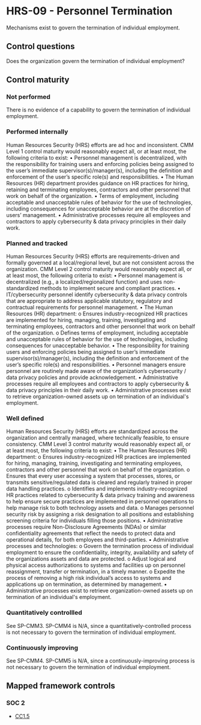 # HRS-09 - Personnel Termination
Mechanisms exist to govern the termination of individual employment.
## Control questions
Does the organization govern the termination of individual employment?
## Control maturity
### Not performed
There is no evidence of a capability to govern the termination of individual employment.
### Performed internally
Human Resources Security (HRS) efforts are ad hoc and inconsistent. CMM Level 1 control maturity would reasonably expect all, or at least most, the following criteria to exist:
•	Personnel management is decentralized, with the responsibility for training users and enforcing policies being assigned to the user’s immediate supervisor(s)/manager(s), including the definition and enforcement of the user’s specific role(s) and responsibilities.
•	The Human Resources (HR) department provides guidance on HR practices for hiring, retaining and terminating employees, contractors and other personnel that work on behalf of the organization.
•	Terms of employment, including acceptable and unacceptable rules of behavior for the use of technologies, including consequences for unacceptable behavior are at the discretion of users’ management.
•	Administrative processes require all employees and contractors to apply cybersecurity & data privacy principles in their daily work.
### Planned and tracked
Human Resources Security (HRS) efforts are requirements-driven and formally governed at a local/regional level, but are not consistent across the organization. CMM Level 2 control maturity would reasonably expect all, or at least most, the following criteria to exist:
•	Personnel management is decentralized (e.g., a localized/regionalized function) and uses non-standardized methods to implement secure and compliant practices.
•	IT/cybersecurity personnel identify cybersecurity & data privacy controls that are appropriate to address applicable statutory, regulatory and contractual requirements for personnel management. 
•	The Human Resources (HR) department:
o	Ensures industry-recognized HR practices are implemented for hiring, managing, training, investigating and terminating employees, contractors and other personnel that work on behalf of the organization.
o	Defines terms of employment, including acceptable and unacceptable rules of behavior for the use of technologies, including consequences for unacceptable behavior.
•	The responsibility for training users and enforcing policies being assigned to user’s immediate supervisor(s)/manager(s), including the definition and enforcement of the user’s specific role(s) and responsibilities.
•	Personnel managers ensure personnel are routinely made aware of the organization’s cybersecurity / data privacy policies and provide acknowledgement.
•	Administrative processes require all employees and contractors to apply cybersecurity & data privacy principles in their daily work.
•	Administrative processes exist to retrieve organization-owned assets up on termination of an individual's employment.
### Well defined
Human Resources Security (HRS) efforts are standardized across the organization and centrally managed, where technically feasible, to ensure consistency. CMM Level 3 control maturity would reasonably expect all, or at least most, the following criteria to exist:
•	The Human Resources (HR) department:
o	Ensures industry-recognized HR practices are implemented for hiring, managing, training, investigating and terminating employees, contractors and other personnel that work on behalf of the organization.
o	Ensures that every user accessing a system that processes, stores, or transmits sensitive/regulated data is cleared and regularly trained in proper data handling practices. 
o	Identifies and implements industry-recognized HR practices related to cybersecurity & data privacy training and awareness to help ensure secure practices are implemented in personnel operations to help manage risk to both technology assets and data.
o	Manages personnel security risk by assigning a risk designation to all positions and establishing screening criteria for individuals filling those positions.
•	Administrative processes require Non-Disclosure Agreements (NDAs) or similar confidentiality agreements that reflect the needs to protect data and operational details, for both employees and third-parties.
•	Administrative processes and technologies:
o	Govern the termination process of individual employment to ensure the confidentiality, integrity, availability and safety of the organizations assets and data are protected.
o	Adjust logical and physical access authorizations to systems and facilities up on personnel reassignment, transfer or termination, in a timely manner.
o	Expedite the process of removing a high risk individual’s access to systems and applications up on termination, as determined by management.
•	Administrative processes exist to retrieve organization-owned assets up on termination of an individual's employment.
### Quantitatively controllled
See SP-CMM3. SP-CMM4 is N/A, since a quantitatively-controlled process is not necessary to govern the termination of individual employment.
### Continuously improving
See SP-CMM4. SP-CMM5 is N/A, since a continuously-improving process is not necessary to govern the termination of individual employment.
## Mapped framework controls
### SOC 2
- [CC1.5](../soc2/cc15.md)